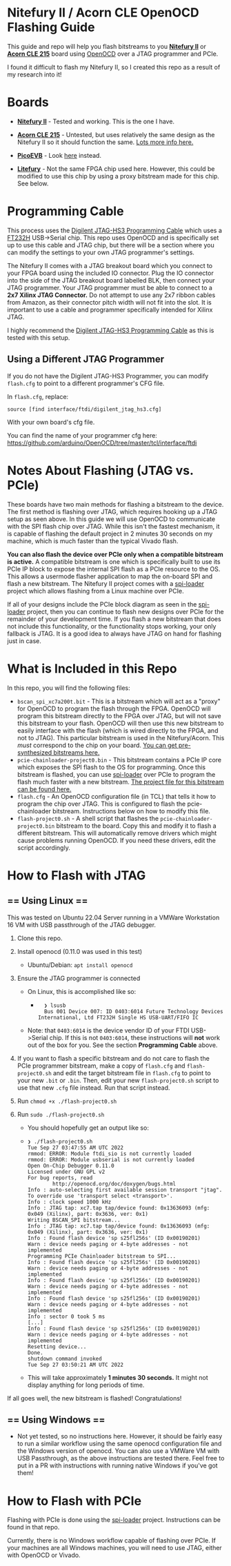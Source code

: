 # Nitefury II / Acorn CLE OpenOCD Flashing Guide

This guide and repo will help you flash bitstreams to you **[Nitefury II](https://rhsresearch.com/collections/rhs-public/products/nitefury-xilinx-artix-fpga-kit-in-nvme-ssd-form-factor-2280-key-m)** or [**Acorn CLE 215**](https://www.amazon.com/SQRL-CLE-215-Acorn) board using [OpenOCD](https://github.com/openocd-org/openocd) over a JTAG programmer and PCIe.

I found it difficult to flash my Nitefury II, so I created this repo as a result of my research into it!

# Boards

- **[Nitefury II](https://rhsresearch.com/collections/rhs-public/products/nitefury-xilinx-artix-fpga-kit-in-nvme-ssd-form-factor-2280-key-m)** - Tested and working. This is the one I have.

- [**Acorn CLE 215**](https://www.amazon.com/SQRL-CLE-215-Acorn) - Untested, but uses relatively the same design as the Nitefury II so it should function the same. [Lots more info here.](https://github.com/SMB784/SQRL_quickstart)
- [**PicoEVB**](https://www.crowdsupply.com/rhs-research/picoevb) - Look [here](https://github.com/RHSResearchLLC/PicoEVB/tree/master/spi-flash-program-openocd) instead.
- [**Litefury**](https://rhsresearch.com/products/litefury) - Not the same FPGA chip used here. However, this could be modified to use this chip by using a proxy bitstream made for this chip. See below.

# Programming Cable

This process uses the [Digilent JTAG-HS3 Programming Cable](https://digilent.com/shop/jtag-hs3-programming-cable/) which uses a [FT232H](https://www.ftdichip.com/old2020/Products/ICs/FT232H.htm) USB->Serial chip. This repo uses OpenOCD and is specifically set up to use this cable and JTAG chip, but there will be a section where you can modify the settings to your own JTAG programmer's settings. 

The Nitefury II comes with a JTAG breakout board which you connect to your FPGA board using the included IO connector. Plug the IO connector into the side of the JTAG breakout board labelled BLK, then connect your JTAG programmer. Your JTAG programmer must be able to connect to a **2x7 Xilinx JTAG Connector.** Do not attempt to use any 2x7 ribbon cables from Amazon, as their connector pitch width will not fit into the slot. It is important to use a cable and programmer specifically intended for Xilinx JTAG.

I highly recommend the [Digilent JTAG-HS3 Programming Cable](https://digilent.com/shop/jtag-hs3-programming-cable/) as this is tested with this setup.

## Using a Different JTAG Programmer
If you do not have the Digilent JTAG-HS3 Programmer, you can modify `flash.cfg` to point to a different programmer's CFG file.

In `flash.cfg`, replace:

`source [find interface/ftdi/digilent_jtag_hs3.cfg]`

With your own board's cfg file.

You can find the name of your programmer cfg here: https://github.com/arduino/OpenOCD/tree/master/tcl/interface/ftdi

# Notes About Flashing (JTAG vs. PCIe)

These boards have two main methods for flashing a bitstream to the device. The first method is flashing over JTAG, which requires hooking up a JTAG setup as seen above. In this guide we will use OpenOCD to communicate with the SPI flash chip over JTAG. While this isn't the fastest mechanism, it is capable of flashing the default project in 2 minutes 30 seconds on my machine, which is much faster than the typical Vivado flash.

**You can also flash the device over PCIe only when a compatible bitstream is active.** A compatible bitstream is one which is specifically built to use its PCIe IP block to expose the internal SPI flash as a PCIe resource to the OS. This allows a usermode flasher application to map the on-board SPI and flash a new bitstream. The Nitefury II project comes with a [spi-loader](https://github.com/RHSResearchLLC/NiteFury-and-LiteFury/tree/master/spi-loader) project which allows flashing from a Linux machine over PCIe.

If all of your designs include the PCIe block diagram as seen in the [spi-loader](https://github.com/RHSResearchLLC/NiteFury-and-LiteFury/tree/master/spi-loader) project, then you can continue to flash new designs over PCIe for the remainder of your development time. If you flash a new bitstream that does not include this functionality, or the functionality stops working, your only fallback is JTAG. It is a good idea to always have JTAG on hand for flashing just in case.

# What is Included in this Repo

In this repo, you will find the following files:

- `bscan_spi_xc7a200t.bit` - This is a bitstream which will act as a "proxy" for OpenOCD to program the flash through the FPGA. OpenOCD will program this bitstream directly to the FPGA over JTAG, but will not save this bitstream to your flash. OpenOCD will then use this new bitstream to easily interface with the flash (which is wired directly to the FPGA, and not to JTAG). This particular bitstream is used in the Nitefury/Acorn. This *must* correspond to the chip on your board. [You can get pre-synthesized bitstreams here.](https://github.com/quartiq/bscan_spi_bitstreams)
- `pcie-chainloader-project0.bin` - This bitstream contains a PCIe IP core which exposes the SPI flash to the OS for programming. Once this bitstream is flashed, you can use [spi-loader](https://github.com/RHSResearchLLC/NiteFury-and-LiteFury/tree/master/spi-loader) over PCIe to program the flash much faster with a new bitstream. [The project file for this bitstream can be found here.](https://github.com/RHSResearchLLC/NiteFury-and-LiteFury/tree/master/Sample-Projects/Project-0/FPGA/Nitefury-II)
- `flash.cfg` - An OpenOCD configuration file (in TCL) that tells it how to program the chip over JTAG. This is configured to flash the pcie-chainloader bitstream. Instructions below on how to modify this file.
- `flash-project0.sh` - A shell script that flashes the `pcie-chainloader-project0.bin` bitstream to the board. Copy this and modify it to flash a different bitstream. This will automatically remove drivers which might cause problems running OpenOCD. If you need these drivers, edit the script accordingly.

# How to Flash with JTAG

## == Using Linux ==

This was tested on Ubuntu 22.04 Server running in a VMWare Workstation 16 VM with USB passthrough of the JTAG debugger.

1. Clone this repo.

2. Install openocd (0.11.0 was used in this test)

   - Ubuntu/Debian: `apt install openocd`

3. Ensure the JTAG programmer is connected

   - On Linux, this is accomplished like so:

     - ```
         ❯ lsusb
         Bus 001 Device 007: ID 0403:6014 Future Technology Devices International, Ltd FT232H Single HS USB-UART/FIFO IC
         ```

   - Note: that `0403:6014` is the device vendor ID of your FTDI USB->Serial chip. If this is not `0403:6014`, these instructions will **not** work out of the box for you. See the section **Programming Cable** above.

4. If you want to flash a specific bitstream and do not care to flash the PCIe programmer bitstream, make a copy of `flash.cfg` and `flash-project0.sh` and edit the target bitstream file in `flash.cfg` to point to your new `.bit` or `.bin`. Then, edit your new `flash-project0.sh` script to use that new `.cfg` file instead. Run that script instead.

5. Run `chmod +x ./flash-project0.sh`

6. Run `sudo ./flash-project0.sh`

   - You should hopefully get an output like so:

   - ```
     ❯ ./flash-project0.sh
     Tue Sep 27 03:47:55 AM UTC 2022
     rmmod: ERROR: Module ftdi_sio is not currently loaded
     rmmod: ERROR: Module usbserial is not currently loaded
     Open On-Chip Debugger 0.11.0
     Licensed under GNU GPL v2
     For bug reports, read
             http://openocd.org/doc/doxygen/bugs.html
     Info : auto-selecting first available session transport "jtag". To override use 'transport select <transport>'.
     Info : clock speed 1000 kHz
     Info : JTAG tap: xc7.tap tap/device found: 0x13636093 (mfg: 0x049 (Xilinx), part: 0x3636, ver: 0x1)
     Writing BSCAN_SPI bitstream...
     Info : JTAG tap: xc7.tap tap/device found: 0x13636093 (mfg: 0x049 (Xilinx), part: 0x3636, ver: 0x1)
     Info : Found flash device 'sp s25fl256s' (ID 0x00190201)
     Warn : device needs paging or 4-byte addresses - not implemented
     Programming PCIe Chainloader bitstream to SPI...
     Info : Found flash device 'sp s25fl256s' (ID 0x00190201)
     Warn : device needs paging or 4-byte addresses - not implemented
     Info : Found flash device 'sp s25fl256s' (ID 0x00190201)
     Warn : device needs paging or 4-byte addresses - not implemented
     Info : Found flash device 'sp s25fl256s' (ID 0x00190201)
     Warn : device needs paging or 4-byte addresses - not implemented
     Info : sector 0 took 5 ms
     [...]
     Info : Found flash device 'sp s25fl256s' (ID 0x00190201)
     Warn : device needs paging or 4-byte addresses - not implemented
     Resetting device...
     Done.
     shutdown command invoked
     Tue Sep 27 03:50:21 AM UTC 2022
     ```

   - This will take approximately **1 minutes 30 seconds.** It might not display anything for long periods of time.

If all goes well, the new bitstream is flashed! Congratulations! 

## == Using Windows ==

- Not yet tested, so no instructions here. However, it should be fairly easy to run a similar workflow using the same openocd configuration file and the Windows version of openocd. You can also use a VMWare VM with USB Passthrough, as the above instructions are tested there. Feel free to put in a PR with instructions with running native Windows if you've got them!

# How to Flash with PCIe

Flashing with PCIe is done using the [spi-loader](https://github.com/RHSResearchLLC/NiteFury-and-LiteFury/tree/master/spi-loader) project. Instructions can be found in that repo.

Currently, there is no Windows workflow capable of flashing over PCIe. If your machines are all Windows machines, you will need to use JTAG, either with OpenOCD or Vivado.



